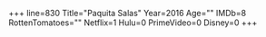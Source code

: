+++
line=830
Title="Paquita Salas"
Year=2016
Age=""
IMDb=8
RottenTomatoes=""
Netflix=1
Hulu=0
PrimeVideo=0
Disney=0
+++


